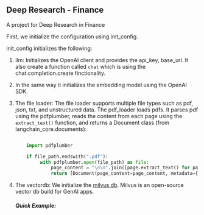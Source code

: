 ## Deep Research - Finance

A project for Deep Research in Finance

First, we initialize the configuration using init_config.

init_config initializes the following:

1. llm: Initializes the OpenAI client and provides the api_key, base_url. It also create 
a function called `chat` which is using the chat.completion.create finctionality.
   
2. In the same way it initializes the embedding model using the OpenAI SDK.

3. The file loader: The file loader supports multiple file types such as pdf, json, txt, 
and unstructured data. The pdf_loader loads pdfs. It parses pdf using the pdfplumber, reads
   the content from each page using the `extract_text()` function, and returns 
   a Document class (from langchain_core.documents):
   ```python

       import pdfplumber

       if file_path.endswith(".pdf"):
            with pdfplumber.open(file_path) as file:
                page_content = "\n\n".join([page.extract_text() for page in file.pages])
                return [Document(page_content=page_content, metadata={"reference": file_path})]
   ```
   
4. The vectordb:  We initialize the [milvus db](https://milvus.io/docs/quickstart.md). Milvus is an open-source vector db build for GenAI apps.
   ##### Quick Example:

   





